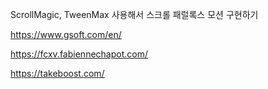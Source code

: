 ScrollMagic, TweenMax 사용해서 스크롤 패럴록스 모션 구현하기

https://www.gsoft.com/en/

https://fcxv.fabiennechapot.com/

https://takeboost.com/